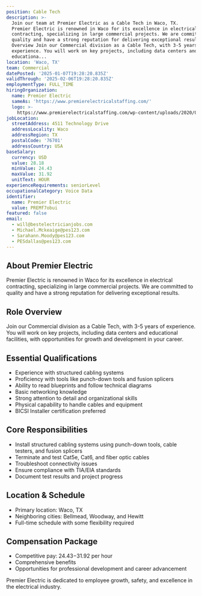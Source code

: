 ```yaml
---
position: Cable Tech
description: >-
  Join our team at Premier Electric as a Cable Tech in Waco, TX. 
  Premier Electric is renowned in Waco for its excellence in electrical
  contracting, specializing in large commercial projects. We are committed to
  quality and have a strong reputation for delivering exceptional results. Role
  Overview Join our Commercial division as a Cable Tech, with 3-5 years of
  experience. You will work on key projects, including data centers and
  educationa...
location: 'Waco, TX'
team: Commercial
datePosted: '2025-01-07T19:28:20.835Z'
validThrough: '2025-02-06T19:28:20.835Z'
employmentType: FULL_TIME
hiringOrganization:
  name: Premier Electric
  sameAs: 'https://www.premierelectricalstaffing.com/'
  logo: >-
    https://www.premierelectricalstaffing.com/wp-content/uploads/2020/05/Premier-Electrical-Staffing-logo.png
jobLocation:
  streetAddress: 4511 Technology Drive
  addressLocality: Waco
  addressRegion: TX
  postalCode: '76701'
  addressCountry: USA
baseSalary:
  currency: USD
  value: 28.18
  minValue: 24.43
  maxValue: 31.92
  unitText: HOUR
experienceRequirements: seniorLevel
occupationalCategory: Voice Data
identifier:
  name: Premier Electric
  value: PREMf7obui
featured: false
email:
  - will@bestelectricianjobs.com
  - Michael.Mckeaige@pes123.com
  - Sarahann.Moody@pes123.com
  - PESdallas@pes123.com
---
```




## About Premier Electric

Premier Electric is renowned in Waco for its excellence in electrical contracting, specializing in large commercial projects. We are committed to quality and have a strong reputation for delivering exceptional results.

## Role Overview

Join our Commercial division as a Cable Tech, with 3-5 years of experience. You will work on key projects, including data centers and educational facilities, with opportunities for growth and development in your career.

## Essential Qualifications

- Experience with structured cabling systems
- Proficiency with tools like punch-down tools and fusion splicers
- Ability to read blueprints and follow technical diagrams
- Basic networking knowledge
- Strong attention to detail and organizational skills
- Physical capability to handle cables and equipment
- BICSI Installer certification preferred

## Core Responsibilities

- Install structured cabling systems using punch-down tools, cable testers, and fusion splicers
- Terminate and test Cat5e, Cat6, and fiber optic cables
- Troubleshoot connectivity issues
- Ensure compliance with TIA/EIA standards
- Document test results and project progress

## Location & Schedule

- Primary location: Waco, TX
- Neighboring cities: Bellmead, Woodway, and Hewitt
- Full-time schedule with some flexibility required

## Compensation Package

- Competitive pay: $24.43-$31.92 per hour
- Comprehensive benefits
- Opportunities for professional development and career advancement

Premier Electric is dedicated to employee growth, safety, and excellence in the electrical industry.